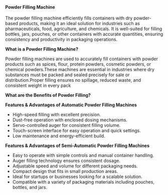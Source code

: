 #### **Powder Filling Machine**

The powder filling machine efficiently fills containers with dry powder-based products, making it an ideal solution for industries such as pharmaceuticals, food, agriculture, and chemicals.
It is well-suited for filling bottles, jars, pouches, or other containers with accurate quantities, ensuring consistency and productivity in packaging operations.

**What is a Powder Filling Machine?**

Powder filling machines are used to accurately fill containers with powder products such as spices, flour, protein powders, cosmetic powders, or chemical powders.These machines are essential in industries where dry substances must be packed and sealed precisely for sale or distribution.Proper filling ensures no spillage, reduced waste, and consistent weight in every pack

**What are the Benefits of Powder Filling?**

**Features & Advantages of Automatic Powder Filling Machines**

- High-speed filling with excellent precision.
- Dust-free operation with enclosed dosing mechanisms.
- Servo-controlled auger for consistent filling volume.
- Touch-screen interface for easy operation and quick settings.
- Low maintenance and energy-efficient build.


**Features & Advantages of Semi-Automatic Powder Filling Machines**

- Easy to operate with simple controls and manual container handling.
- Auger filling technology ensures consistent dosage.
- Adjustable speed and volume for different packaging needs.
- Compact design that fits in small production areas.
- Ideal for startups or businesses looking for a scalable solution.
- Compatible with a variety of packaging materials including pouches, bottles, and jars.

